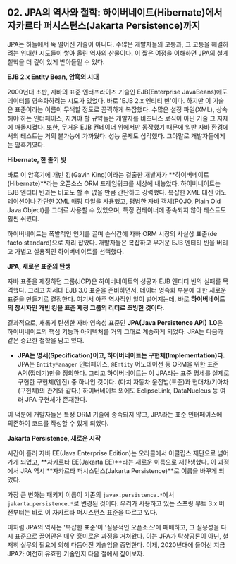 ## 02. JPA의 역사와 철학: 하이버네이트(Hibernate)에서 자카르타 퍼시스턴스(Jakarta Persistence)까지

JPA는 하늘에서 뚝 떨어진 기술이 아니다. 수많은 개발자들의 고통과, 그 고통을 해결하려는 위대한 시도들이 쌓아 올린 역사의 산물이다. 이 짧은 여정을 이해하면 JPA의 설계 철학을 더 깊이 있게 받아들일 수 있다.

**EJB 2.x Entity Bean, 암흑의 시대**

2000년대 초반, 자바의 표준 엔터프라이즈 기술인 EJB(Enterprise JavaBeans)에도 데이터를 영속화하려는 시도가 있었다. 바로 'EJB 2.x 엔티티 빈'이다. 하지만 이 기술은 표준이라는 이름이 무색할 정도로 끔찍하게 복잡했다. 수많은 설정 파일(XML), 상속해야 하는 인터페이스, 지켜야 할 규약들은 개발자를 비즈니스 로직이 아닌 기술 그 자체에 매몰시켰다. 또한, 무거운 EJB 컨테이너 위에서만 동작했기 때문에 일반 자바 환경에서의 테스트는 거의 불가능에 가까웠다. 성능 문제도 심각했다. 그야말로 개발자들에게는 암흑기였다.

**Hibernate, 한 줄기 빛**

바로 이 암흑기에 개빈 킹(Gavin King)이라는 걸출한 개발자가 **하이버네이트(Hibernate)**라는 오픈소스 ORM 프레임워크를 세상에 내놓았다. 하이버네이트는 EJB 엔티티 빈과는 비교도 할 수 없을 만큼 간단하고 강력했다. 복잡한 XML 대신 어노테이션이나 간단한 XML 매핑 파일을 사용했고, 평범한 자바 객체(POJO, Plain Old Java Object)를 그대로 사용할 수 있었으며, 특정 컨테이너에 종속되지 않아 테스트도 훨씬 쉬웠다.

하이버네이트는 폭발적인 인기를 끌며 순식간에 자바 ORM 시장의 사실상 표준(de facto standard)으로 자리 잡았다. 개발자들은 복잡하고 무거운 EJB 엔티티 빈을 버리고 가볍고 실용적인 하이버네이트를 선택했다.

**JPA, 새로운 표준의 탄생**

자바 표준을 제정하던 그룹(JCP)은 하이버네이트의 성공과 EJB 엔티티 빈의 실패를 목격했다. 그리고 차세대 EJB 3.0 표준을 준비하면서, 데이터 영속화 부분에 대한 새로운 표준을 만들기로 결정한다. 여기서 아주 역사적인 일이 벌어지는데, 바로 **하이버네이트의 창시자인 개빈 킹을 표준 제정 그룹의 리더로 초빙한 것이다.**

결과적으로, 새롭게 탄생한 자바 영속성 표준인 **JPA(Java Persistence API) 1.0**은 하이버네이트의 핵심 기능과 아키텍처를 거의 그대로 계승하게 되었다. JPA는 다음과 같은 중요한 철학을 담고 있다.

* **JPA는 명세(Specification)이고, 하이버네이트는 구현체(Implementation)다.**
    JPA는 `EntityManager` 인터페이스, `@Entity` 어노테이션 등 ORM을 위한 표준 API(껍데기)만을 정의한다. 그리고 하이버네이트는 이 JPA라는 표준 명세를 실제로 구현한 구현체(엔진) 중 하나인 것이다. (마치 자동차 운전법(표준)과 현대차/기아차(구현체)의 관계와 같다.) 하이버네이트 외에도 EclipseLink, DataNucleus 등 여러 JPA 구현체가 존재한다.

이 덕분에 개발자들은 특정 ORM 기술에 종속되지 않고, JPA라는 표준 인터페이스에 의존하여 코드를 작성할 수 있게 되었다.

**Jakarta Persistence, 새로운 시작**

시간이 흘러 자바 EE(Java Enterprise Edition)는 오라클에서 이클립스 재단으로 넘어가게 되었고, **자카르타 EE(Jakarta EE)**라는 새로운 이름으로 재탄생했다. 이 과정에서 JPA 역시 **자카르타 퍼시스턴스(Jakarta Persistence)**로 이름을 바꾸게 되었다.

가장 큰 변화는 패키지 이름이 기존의 `javax.persistence.*`에서 `jakarta.persistence.*`로 변경된 것이다. 우리가 사용하고 있는 스프링 부트 3.x 버전부터는 바로 이 자카르타 퍼시스턴스 표준을 따르고 있다.

이처럼 JPA의 역사는 '복잡한 표준'이 '실용적인 오픈소스'에 패배하고, 그 실용성을 다시 표준으로 끌어안은 매우 흥미로운 과정을 거쳐왔다. 이는 JPA가 탁상공론이 아닌, 철저히 실무의 필요에 의해 다듬어진 기술임을 증명한다. 이제, 2020년대에 들어선 지금 JPA가 여전히 유효한 기술인지 다음 절에서 짚어보자.
